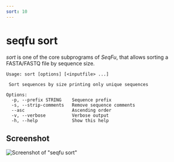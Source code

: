 ```yaml
---
sort: 10
---
```

# seqfu sort

*sort*  is one of the core subprograms of *SeqFu*, that allows 
sorting a FASTA/FASTQ file by sequence size.

```text
Usage: sort [options] [<inputfile> ...]

 Sort sequences by size printing only unique sequences

Options:
  -p, --prefix STRING    Sequence prefix 
  -s, --strip-comments   Remove sequence comments
  --asc                  Ascending order
  -v, --verbose          Verbose output
  -h, --help             Show this help
```

## Screenshot

![Screenshot of "seqfu sort"]({{site.baseurl}}/img/screenshot-sort.svg "SeqFu sort")